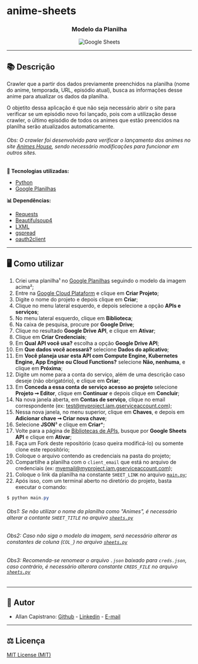# anime-sheets

<h3 align="center">Modelo da Planilha</h3>
<p align="center">
  <img src="https://i.imgur.com/b46LpT2.png" alt="Google Sheets">
</p>

------------

## 📚 Descrição ##
Crawler que a partir dos dados previamente preenchidos na planilha (nome do anime, temporada, URL, episódio atual), busca as informações desse anime para atualizar os dados da planilha.

O objetito dessa aplicação é que não seja necessário abrir o site para verificar se um episódio novo foi lançado, pois com a utilização desse crawler, o último episódio de todos os animes que estão preencidos na planilha serão atualizados automaticamente.

###### Obs: O crawler foi desenvolvido para verificar o lançamento dos animes no site [Animes House](https://animeshouse.net/), sendo necessário modificações para funcionar em outros sites.

**🔗 Tecnologias utilizadas:**
- [Python](https://www.python.org/)
- [Google Planilhas](https://www.google.com/sheets/about/)

**📊 Dependências:**
- [Requests](https://pypi.org/project/requests/)
- [Beautifulsoup4](https://pypi.org/project/beautifulsoup4/)
- [LXML](https://pypi.org/project/lxml/)
- [gspread](https://pypi.org/project/gspread/)
- [oauth2client](https://pypi.org/project/oauth2client/)

------------

## 🖥️ Como utilizar ##

1. Criei uma planilha¹ no [Google Planilhas](https://www.google.com/sheets/about/) seguindo o modelo da imagem acima²;
2. Entre na [Google Cloud Plataform](https://console.cloud.google.com) e clique em **Criar Projeto**;
3. Digite o nome do projeto e depois clique em **Criar**;
4. Clique no menu lateral esquerdo, e depois selecione a opção **APIs e serviços**;
5. No menu lateral esquerdo, clique em **Biblioteca**;
6. Na caixa de pesquisa, procure por **Google Drive**;
7. Clique no resultado **Google Drive API**, e clique em **Ativar**;
8. Clique em **Criar Credenciais**;
9. Em **Qual API você usa?** escolha a opção **Google Drive API**;
10. Em **Que dados você acessará?** selecione **Dados do aplicativo**;
11. Em **Você planeja usar esta API com Compute Engine, Kubernetes Engine, App Engine ou Cloud Functions?** selecione **Não, nenhuma**, e clique em **Próxima**;
12. Digite um nome para a conta do serviço, além de uma descrição caso deseje (não obrigatório), e clique em **Criar**;
13. Em **Conceda a essa conta de serviço acesso ao projeto** selecione **Projeto ➞ Editor**, clique em **Continuar** e depois clique em **Concluir**;
14. Na nova janela aberta, em **Contas de serviço**, clique no email correspondente (ex: test@myproject.iam.gserviceaccount.com);
15. Nessa nova janela, no menu superior, clique em **Chaves**, e depois em **Adicionar chave ➞ Criar nova chave**;
16. Selecione **JSON**³ e clique em **Criar***;
17. Volte para a página de [Bibliotecas de APIs](https://console.cloud.google.com/apis/library), busque por **Google Sheets API** e clique em **Ativar**;
18. Faça um Fork deste repositório (caso queira modificá-lo) ou somente clone este repositório;
29. Coloque o arquivo contendo as credenciais na pasta do projeto;
20. Compartilhe a planilha com o ```client_email``` que está no arquivo de credenciais (ex: myemail@myproject.iam.gserviceaccount.com);
21. Coloque o link da planilha na constante ```SHEET_LINK``` no arquivo [```main.py```](https://github.com/AllanCapistrano/anime-sheets/blob/main/sheets.py);
22. Após isso, com um terminal aberto no diretório do projeto, basta executar o comando:
```powershell
$ python main.py
```

###### Obs1: Se não utilizar o nome da planilha como "Animes", é necessário alterar a contante ```SHEET_TITLE``` no arquivo [```sheets.py```](https://github.com/AllanCapistrano/anime-sheets/blob/main/sheets.py) ######
###### Obs2: Caso não siga o modelo da imagem, será necessário alterar as constantes de coluna (```COL_```) no arquivo [```sheets.py```](https://github.com/AllanCapistrano/anime-sheets/blob/main/sheets.py) ######
###### Obs3: Recomenda-se renomear o arquivo ```.json``` baixado para ```creds.json```, caso contrário, é necessário alterara constante ```CREDS_FILE``` no arquivo [```sheets.py```](https://github.com/AllanCapistrano/anime-sheets/blob/main/sheets.py)  ######

------------

## 📌 Autor ##
- Allan Capistrano: [Github](https://github.com/AllanCapistrano) - [Linkedin](https://www.linkedin.com/in/allancapistrano/) - [E-mail](https://mail.google.com/mail/u/0/?view=cm&fs=1&tf=1&source=mailto&to=asantos@ecomp.uefs.br)

------------

## ⚖️ Licença ##
[MIT License (MIT)](https://github.com/AllanCapistrano/anime-sheets-/blob/main/LICENSE)
